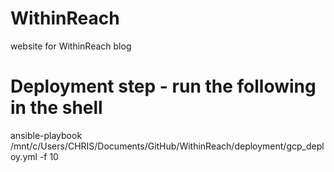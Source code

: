 # WithinReach
website for WithinReach blog

# Deployment step - run the following in the shell
ansible-playbook /mnt/c/Users/CHRIS/Documents/GitHub/WithinReach/deployment/gcp_deploy.yml -f 10
